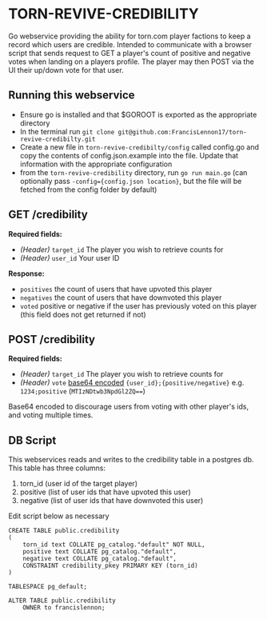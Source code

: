 # TORN-REVIVE-CREDIBILITY
Go webservice providing the ability for torn.com player factions to keep a record which users are credible.
Intended to communicate with a browser script that sends request to GET a player's count of positive and negative votes when landing on a players profile. 
The player may then POST via the UI their up/down vote for that user. 

## Running this webservice

- Ensure go is installed and that $GOROOT is exported as the appropriate directory
- In the terminal run `git clone git@github.com:FrancisLennon17/torn-revive-credibilty.git`
- Create a new file in `torn-revive-credibilty/config` called config.go and copy the contents of config.json.example into the file. Update that information with the appropriate configuration
- from the `torn-revive-credibility` directory, run `go run main.go` (can optionally pass `-config={config.json location}`, but the file will be fetched from the config folder by default)

## GET /credibility

**Required fields:**

- *(Header)* `target_id` The player you wish to retrieve counts for
- *(Header)* `user_id` Your user ID

**Response:**

- `positives` the count of users that have upvoted this player
- `negatives` the count of users that have downvoted this player
- `voted` positive or negative if the user has previously voted on this player (this field does not get returned if not)

## POST /credibility

**Required fields:**

- *(Header)* `target_id` The player you wish to retrieve counts for
- *(Header)* `vote` [base64 encoded](https://www.base64encode.org/) `{user_id};{positive/negative}` e.g. `1234;positive` (`MTIzNDtwb3NpdGl2ZQ==`) 

Base64 encoded to discourage users from voting with other player's ids, and voting multiple times.  

## DB Script
This webservices reads and writes to the credibility table in a postgres db.
This table has three columns:

1. torn_id (user id of the target player)
2. positive (list of user ids that have upvoted this user)
3. negative (list of user ids that have downvoted this user)

Edit script below as necessary
```
CREATE TABLE public.credibility
(
    torn_id text COLLATE pg_catalog."default" NOT NULL,
    positive text COLLATE pg_catalog."default",
    negative text COLLATE pg_catalog."default",
    CONSTRAINT credibility_pkey PRIMARY KEY (torn_id)
)

TABLESPACE pg_default;

ALTER TABLE public.credibility
    OWNER to francislennon;
```
